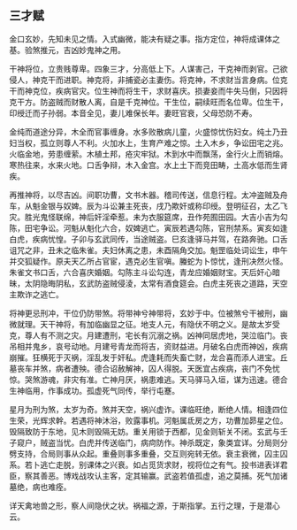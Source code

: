 ## 三才赋
金口玄妙，先知未见之情。入式幽微，能决有疑之事。指方定位，神将成课体之基。验煞推元，吉凶妙鬼神之用。

干神将位，立贵贱尊卑。四象三才，分高低上下。人谋害己，干克神而剥官。己欲侵人，神克干而进职。神克将，非捕瓷必主妻伤。将克神，不求财当言身病。位克干而神克位，疾病官灾。位生神而将生干，求财喜庆。损妻妾而牛失马倒，只因将克干方。防盗贼而财散人离，自是千克神位。干生位，嗣续旺而名位卑。位生干，印绶迁而子孙弱。本音全见，妻儿难保长年。妻旺官衰，父母恐防不寿。

金纯而道途分异，木全而官事缠身。水多败散病儿童，火盛惊忧伤妇女。纯土乃丑妇当权，孤立则尊人不利。火加水上，生育产难之惊。土入木乡，争讼田宅之兆。火临金地，劳患缠萦。木植土邦，疮灾牢狱。木到水中而飘荡，金行火上而销熔。寒热往来，水来火地。口舌争辩，木入金宫。水上土下而竞田畴，土高水低而生肾疾。

再推神将，以尽吉凶。间职功曹，文书木器。稽司传送，信息行程。太冲盗贼及舟车，从魁金银与奴婢。辰为斗讼兼主死丧，戌乃欺奸或称印绶。登明征召，太乙飞灾。胜光鬼怪联绵，神后奸淫牵惹。未为衣服筵席，丑作苑囿田园。大吉小吉为勾陈，田宅争讼。河魁从魁化六合，奴婢逃亡。寅辰若遇勾陈，官刑禁系。寅亥如逢白虎，疾病忧惶。子卯与玄武同传，当途贼盗。巳亥逢驿马并驾，在路奔驰。口舌诅咒之非，丑未之临朱雀。夫妇休离之患，未酉隔角交加。魁罡临处词讼生，申午并交狐疑作。原夫天乙所占官宦，遇克必生官嗔。螣蛇为卜惊忧，逢刑决然火怪。朱雀文书口舌，六合喜庆婚姻。勾陈主斗讼勾连，青龙应婚姻财宝。天后奸心暗昧，太阴隐晦阴私，玄武防盗贼侵淩，太常有酒食筵会。白虎主死丧之道路，天空主欺诈之逃亡。

将神更忌刑冲，干位仍防带煞。将带神兮神带将，玄妙于中。位被煞兮干被刑，幽微就理。天干神将，有加临幽显之征。地支人元，有隐伏不明之义。是故太岁受克，尊人有不测之灾。月建遭刑，宅长有沉溺之祸。凶神同居虎地，哭泣临门。丧吊相并鬼乡，哀号动地。月建号青龙而将吉，资财益进。月破名白虎而神凶，疾病崩摧。狂横死于灭祸，淫乱发于奸私。虎逢耗而失畜亡财，龙合喜而添人进宝。丘墓丧车并煞，病者遭殃。德合诏赦解神，囚人得脱。天医宜占疾病，丧门不免忧惊。哭煞游魂，非灾有准。亡神月厌，祸患难逃。天马驿马入垣，谋为迅速。德合生神临用，作事成功。孤虚死气同传，举行屯蹇。

星月为刑为煞，太岁为奇。煞并天空，祸兴虚诈。课临旺绝，断绝人情。相逢四位生荣，光辉求幹。若遇将神沐浴，败露事机。河魁属氐房之方，功曹加昴星之位。毁隔致防于东地，见木则毁隔无妨。重关用锁于西都，见金则斩关不闭。玄武与壬子窥户，贼盗当忧。白虎并传送临门，病疴防作。神杀既定，象类宜详。分局则分劈支持，合局则事从众起。重叠则事多重叠，交互则宛转无依。衰主衰微，囚主囚系。若卜逃亡走脱，别课体之兴衰。如占觅货求财，视将位之有气。投书进表详君臣，察其善恶。博戏战攻认主客，定其输赢。武盗若值孤虚，追之莫捕。死气加诸墓绝，病也难痊。

详天禽地兽之形，察人间隐伏之状。祸福之源，于斯指掌。五行之理，于是潜心云。
